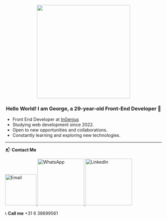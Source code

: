 

<p align="center">
  <img src="https://firebasestorage.googleapis.com/v0/b/svitlospace-b21f8.appspot.com/o/portfolio%2Ffreepik__upload__95404.png?alt=media&token=e70f536a-e669-41ad-b1bb-4576c2a634a3" width="300">
</p>

<div align="center">

### Hello World! I am **George**, a 29-year-old **Front-End Developer** 🚀  

<div align="left">

- Front End Developer at [InGenius](https://www.linkedin.com/company/thisisingenius/posts/?feedView=all)  
- Studying web development since 2022.  
- Open to new opportunities and collaborations.
- Constantly learning and exploring new technologies.
---
</div>


</div>

 📬 **Contact Me**  

 

<div align="left">


<a href="mailto:heorhiimadzharov@gmail.com">
  <img src="https://img.shields.io/badge/Gmail-D14836?style=for-the-badge&logo=gmail&logoColor=white" width="100px" alt="Email">
</a>  


<a href="https://wa.me/31638699561">
  <img src="https://img.shields.io/badge/WhatsApp-25D366?style=for-the-badge&logo=whatsapp&logoColor=white" width="150px" alt="WhatsApp">
</a>  


<a href="https://www.linkedin.com/in/heorhii-madzharov/">
  <img src="https://img.shields.io/badge/LinkedIn-0077B5?style=for-the-badge&logo=linkedin&logoColor=white"  width="150px" alt="LinkedIn">
</a>  



📞 **Call me** +31 6 38699561  

</div>

